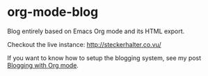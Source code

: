 org-mode-blog
=============

Blog entirely based on Emacs Org mode and its HTML export.

Checkout the live instance: http://steckerhalter.co.vu/

If you want to know how to setup the blogging system, see my post [Blogging with Org mode](http://steckerhalter.co.vu/posts/blogging-with-org-mode.html).
